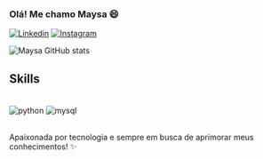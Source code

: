 ### Olá! Me chamo Maysa 😄

[![Linkedin](https://img.shields.io/badge/LinkedIn-0077B5?style=for-the-badge&logo=linkedin&logoColor=white)](https://www.linkedin.com/in/maysa-rodrigues-lemos-b740921a4/)
[![Instagram](https://img.shields.io/badge/Instagram-E4405F?style=for-the-badge&logo=instagram&logoColor=white)](https://www.instagram.com/_aasyam/)

![Maysa GitHub stats](https://github-readme-stats.vercel.app/api?username=aasyam&show_icons=true&theme=dracula)

## Skills

<div style="display: inline_block"><br/>
    <img align="center" alt="python" src="https://img.shields.io/badge/Python-14354C?style=for-the-badge&logo=python&logoColor=white" />
    <img align="center" alt="mysql" src="https://img.shields.io/badge/SQLite-07405E?style=for-the-badge&logo=sqlite&logoColor=white" />
</div><br/>

Apaixonada por tecnologia e sempre em busca de aprimorar meus conhecimentos! ✨
